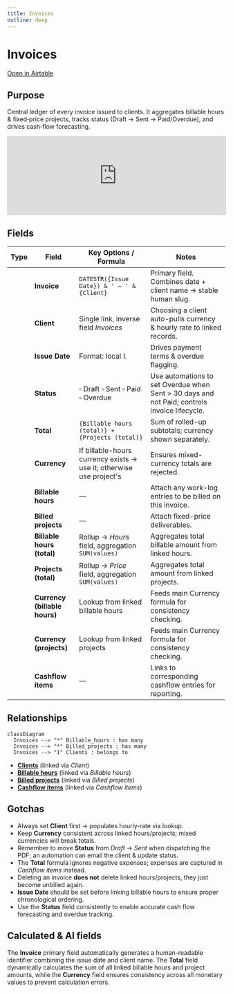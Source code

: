 ```yaml
---
title: Invoices
outline: deep
---
```

<script setup lang="ts">
import FieldIcon from './icons/FieldIcon.vue';
import ScrollableScreenshot from './components/ScrollableScreenshot.vue';
</script>

# Invoices

[Open in Airtable](https://airtable.com/appAeUFSMOuOVDfCV/tblTqyv2AcNTQJPje)

## Purpose
Central ledger of every invoice issued to clients. It aggregates billable hours & fixed‑price projects, tracks status (Draft → Sent → Paid/Overdue), and drives cash‑flow forecasting.

<!-- <ScrollableScreenshot src="/tables/invoices.png" /> -->
<iframe class="airtable-embed" src="https://airtable.com/embed/appAeUFSMOuOVDfCV/shr1BF1QXgNZG1X7Y" frameborder="0" onmousewheel="" width="100%" height="180" style="background: transparent; border: 1px solid #ccc;"></iframe>

## Fields

| Type                                      | Field                                 | Key Options / Formula                                                         | Notes                                                              |
| ----------------------------------------- | ------------------------------------- | ----------------------------------------------------------------------------- | ------------------------------------------------------------------ |
| <FieldIcon type="formula" />              | **Invoice**                           | `DATESTR({Issue Date}) & ' – ' & {Client}`                                    | Primary field. Combines date + client name → stable human slug.    |
| <FieldIcon type="multipleRecordLinks" />  | **Client**                            | Single link, inverse field *Invoices*                                         | Choosing a client auto-pulls currency & hourly rate to linked records. |
| <FieldIcon type="date" />                 | **Issue Date**                        | Format: local `l`                                                             | Drives payment terms & overdue flagging.                          |
| <FieldIcon type="singleSelect" />         | **Status**                            | ▫︎ Draft ▫︎ Sent ▫︎ Paid ▫︎ Overdue                                             | Use automations to set Overdue when Sent > 30 days and not Paid; controls invoice lifecycle. |
| <FieldIcon type="formula" />              | **Total**                             | `{Billable hours (total)} + {Projects (total)}`                                | Sum of rolled-up subtotals; currency shown separately.             |
| <FieldIcon type="formula" />              | **Currency**                          | If billable-hours currency exists → use it; otherwise use project's           | Ensures mixed-currency totals are rejected.                        |
| <FieldIcon type="multipleRecordLinks" />  | **Billable hours**                    | —                                                                             | Attach any work-log entries to be billed on this invoice.          |
| <FieldIcon type="multipleRecordLinks" />  | **Billed projects**                   | —                                                                             | Attach fixed-price deliverables.                                   |
| <FieldIcon type="rollup" />               | **Billable hours (total)**            | Rollup → *Hours* field, aggregation `SUM(values)`                             | Aggregates total billable amount from linked hours.               |
| <FieldIcon type="rollup" />               | **Projects (total)**                  | Rollup → *Price* field, aggregation `SUM(values)`                             | Aggregates total amount from linked projects.                      |
| <FieldIcon type="multipleLookupValues" /> | **Currency (billable hours)**         | Lookup from linked billable hours                                             | Feeds main Currency formula for consistency checking.             |
| <FieldIcon type="multipleLookupValues" /> | **Currency (projects)**               | Lookup from linked projects                                                   | Feeds main Currency formula for consistency checking.             |
| <FieldIcon type="multipleRecordLinks" />  | **Cashflow items**                    | —                                                                             | Links to corresponding cashflow entries for reporting.            |



## Relationships

```mermaid
classDiagram
  Invoices --> "*" Billable_hours : has many
  Invoices --> "*" Billed_projects : has many
  Invoices --> "1" Clients : belongs to
```

- **[Clients](https://airtable.com/appAeUFSMOuOVDfCV/tblLdpbp52Mhjog08)** (linked via *Client*)
- **[Billable hours](https://airtable.com/appAeUFSMOuOVDfCV/tblBhPqOGFIV86qsb)** (linked via *Billable hours*)
- **[Billed projects](https://airtable.com/appAeUFSMOuOVDfCV/tbl0oXRRiB7Fj1vEl)** (linked via *Billed projects*)
- **[Cashflow items](https://airtable.com/appAeUFSMOuOVDfCV/tblCashflowItems)** (linked via *Cashflow items*)

## Gotchas

* Always set **Client** first → populates hourly‑rate via lookup.
* Keep **Currency** consistent across linked hours/projects; mixed currencies will break totals.
* Remember to move **Status** from *Draft* → *Sent* when dispatching the PDF; an automation can email the client & update status.
* The **Total** formula ignores negative expenses; expenses are captured in *Cashflow items* instead.
* Deleting an invoice **does not** delete linked hours/projects, they just become unbilled again.
* **Issue Date** should be set before linking billable hours to ensure proper chronological ordering.
* Use the **Status** field consistently to enable accurate cash flow forecasting and overdue tracking.

## Calculated & AI fields
The **Invoice** primary field automatically generates a human-readable identifier combining the issue date and client name. The **Total** field dynamically calculates the sum of all linked billable hours and project amounts, while the **Currency** field ensures consistency across all monetary values to prevent calculation errors.
